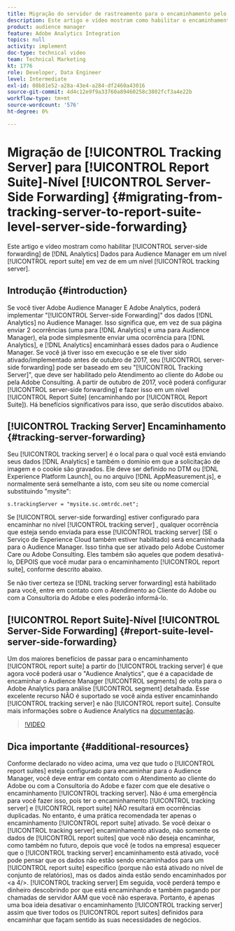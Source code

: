 ```yaml
---
title: Migração do servidor de rastreamento para o encaminhamento pelo lado do servidor no nível do conjunto de relatórios
description: Este artigo e vídeo mostram como habilitar o encaminhamento pelo lado do servidor de dados do Analytics para o Audience Manager em um nível de conjunto de relatórios em vez de em um nível de servidor de rastreamento.
product: audience manager
feature: Adobe Analytics Integration
topics: null
activity: implement
doc-type: technical video
team: Technical Marketing
kt: 1776
role: Developer, Data Engineer
level: Intermediate
exl-id: 08b81e52-a28a-43e4-a284-df2460a43016
source-git-commit: 4d4c12e9f9a33760a89460258c3802fcf3a4e22b
workflow-type: tm+mt
source-wordcount: '576'
ht-degree: 0%

---
```


# Migração de [!UICONTROL Tracking Server] para [!UICONTROL Report Suite]-Nível [!UICONTROL Server-Side Forwarding] {#migrating-from-tracking-server-to-report-suite-level-server-side-forwarding}

Este artigo e vídeo mostram como habilitar [!UICONTROL server-side forwarding] de [!DNL Analytics] Dados para Audience Manager em um nível [!UICONTROL report suite] em vez de em um nível [!UICONTROL tracking server].

## Introdução {#introduction}

Se você tiver Adobe Audience Manager E Adobe Analytics, poderá implementar &quot;[!UICONTROL Server-side Forwarding]&quot; dos dados [!DNL Analytics] no Audience Manager. Isso significa que, em vez de sua página enviar 2 ocorrências (uma para [!DNL Analytics] e uma para Audience Manager), ela pode simplesmente enviar uma ocorrência para [!DNL Analytics], e [!DNL Analytics] encaminhará esses dados para o Audience Manager. Se você já tiver isso em execução e se ele tiver sido ativado/implementado antes de outubro de 2017, seu [!UICONTROL server-side forwarding] pode ser baseado em seu &quot;[!UICONTROL Tracking Server]&quot;, que deve ser habilitado pelo Atendimento ao cliente do Adobe ou pela Adobe Consulting. A partir de outubro de 2017, você poderá configurar [!UICONTROL server-side forwarding] e fazer isso em um nível [!UICONTROL Report Suite] (encaminhando por [!UICONTROL Report Suite]). Há benefícios significativos para isso, que serão discutidos abaixo.

## [!UICONTROL Tracking Server] Encaminhamento {#tracking-server-forwarding}

Seu [!UICONTROL tracking server] é o local para o qual você está enviando seus dados [!DNL Analytics] e também o domínio em que a solicitação de imagem e o cookie são gravados. Ele deve ser definido no DTM ou [!DNL Experience Platform Launch], ou no arquivo [!DNL AppMeasurement.js], e normalmente será semelhante a isto, com seu site ou nome comercial substituindo &quot;mysite&quot;:

`s.trackingServer = "mysite.sc.omtrdc.net";`

Se [!UICONTROL server-side forwarding] estiver configurado para encaminhar no nível [!UICONTROL tracking server] , qualquer ocorrência que esteja sendo enviada para esse [!UICONTROL tracking server] (SE o Serviço de Experience Cloud também estiver habilitado) será encaminhada para o Audience Manager. Isso tinha que ser ativado pelo Adobe Customer Care ou Adobe Consulting. Eles também são aqueles que podem desativá-lo, DEPOIS que você mudar para o encaminhamento [!UICONTROL report suite], conforme descrito abaixo.

Se não tiver certeza se [!DNL tracking server forwarding] está habilitado para você, entre em contato com o Atendimento ao Cliente do Adobe ou com a Consultoria do Adobe e eles poderão informá-lo.

## [!UICONTROL Report Suite]-Nível [!UICONTROL Server-Side Forwarding] {#report-suite-level-server-side-forwarding}

Um dos maiores benefícios de passar para o encaminhamento [!UICONTROL report suite] a partir do [!UICONTROL tracking server] é que agora você poderá usar o &quot;Audience Analytics&quot;, que é a capacidade de encaminhar o Audience Manager [!UICONTROL segments] de volta para o Adobe Analytics para análise [!UICONTROL segment] detalhada. Esse excelente recurso NÃO é suportado se você ainda estiver encaminhando [!UICONTROL tracking server] e não [!UICONTROL report suite]. Consulte mais informações sobre o Audience Analytics na [documentação](https://experienceleague.adobe.com/docs/analytics/integration/audience-analytics/mc-audiences-aam.html).

>[!VIDEO](https://video.tv.adobe.com/v/23701/?quality=12)

## Dica importante {#additional-resources}

Conforme declarado no vídeo acima, uma vez que tudo o [!UICONTROL report suites] esteja configurado para encaminhar para o Audience Manager, você deve entrar em contato com o Atendimento ao cliente do Adobe ou com a Consultoria do Adobe e fazer com que ele desative o encaminhamento [!UICONTROL tracking server]. Não é uma emergência para você fazer isso, pois ter o encaminhamento [!UICONTROL tracking server] e [!UICONTROL report suite] NÃO resultará em ocorrências duplicadas. No entanto, é uma prática recomendada ter apenas o encaminhamento [!UICONTROL report suite] ativado. Se você deixar o [!UICONTROL tracking server] encaminhamento ativado, não somente os dados de [!UICONTROL report suites] que você não deseja encaminhar, como também no futuro, depois que você (e todos na empresa) esquecer que o [!UICONTROL tracking server] encaminhamento está ativado, você pode pensar que os dados não estão sendo encaminhados para um [!UICONTROL report suite] específico (porque não está ativado no nível de conjunto de relatórios), mas os dados ainda estão sendo encaminhados por &lt;a 4/>. [!UICONTROL tracking server] Em seguida, você perderá tempo e dinheiro descobrindo por que está encaminhando e também pagando por chamadas de servidor AAM que você não esperava. Portanto, é apenas uma boa ideia desativar o encaminhamento [!UICONTROL tracking server] assim que tiver todos os [!UICONTROL report suites] definidos para encaminhar que façam sentido às suas necessidades de negócios.
